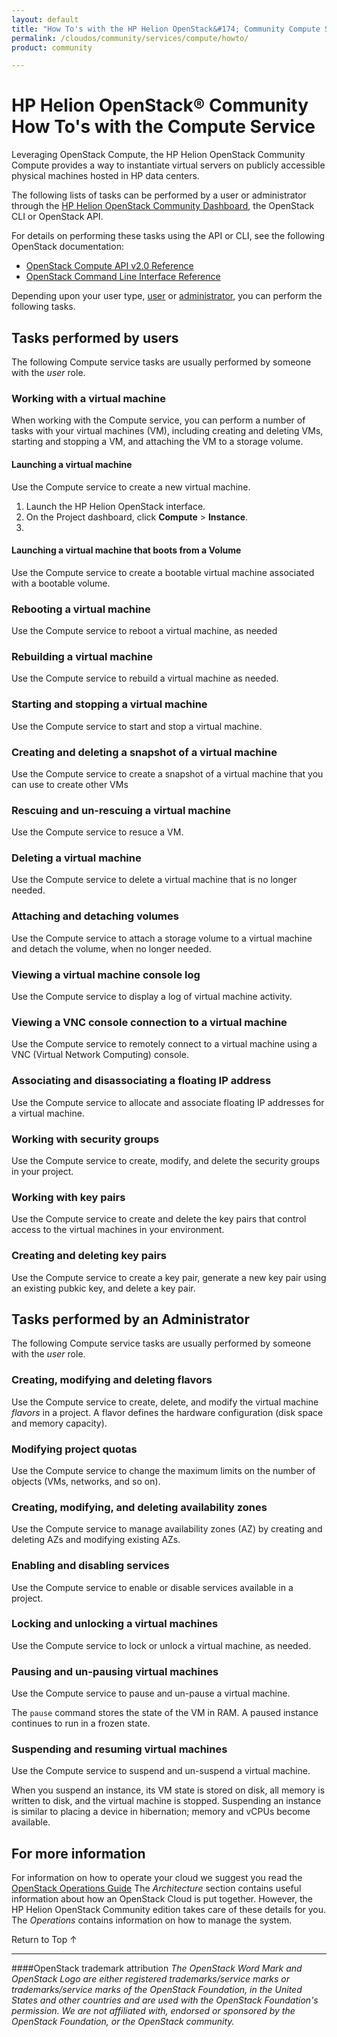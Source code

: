 ```yaml
---
layout: default
title: "How To's with the HP Helion OpenStack&#174; Community Compute Service"
permalink: /cloudos/community/services/compute/howto/
product: community

---
```

<!--PUBLISHED-->

<script>

function PageRefresh {
onLoad="window.refresh"
}

PageRefresh();

</script>

<!--
<p style="font-size: small;"> <a href="/cloudos/community/services/compute/overview">&#9664; PREV</a> | <a href="/cloudos/community/services/overview/">&#9650; UP</a> | <a href="/cloudos/community/services/identity/overview/"> NEXT &#9654</a> </p>
-->

#  HP Helion OpenStack&#174; Community How To's with the Compute Service  

<!-- Taken from http://wiki.hpcloud.net/display/core/Core+Edition+Use+cases#CoreEditionUsecases-OverCloud -->

Leveraging OpenStack Compute, the HP Helion OpenStack Community Compute provides a way to instantiate virtual servers on publicly accessible physical machines hosted in HP data centers.

The following lists of tasks can be performed by a user or administrator through the [HP Helion OpenStack Community Dashboard](/cloudos/manage/operational-dashboard/how-opdash-works/), the OpenStack CLI or OpenStack API.

For details on performing these tasks using the API or CLI, see the following OpenStack documentation:

- [OpenStack Compute API v2.0 Reference](http://api.openstack.org/api-ref-compute-v2.html)
- [OpenStack Command Line Interface Reference](http://docs.openstack.org/cli-reference/content/novaclient_commands.html)

Depending upon your user type, [user](#user) or [administrator](#admin), you can perform the following tasks.

## Tasks performed by users ##

The following Compute service tasks are usually performed by someone with the *user* role.

### Working with a virtual machine ###

When working with the Compute service, you can perform a number of tasks with your virtual machines (VM), including creating and deleting VMs, starting and stopping a VM, and attaching the VM to a storage volume.

#### Launching a virtual machine ####

Use the Compute service to create a new virtual machine.

1. Launch the HP Helion OpenStack interface.
2. On the Project dashboard, click **Compute** > **Instance**.
3. 

#### Launching a virtual machine that boots from a Volume ####

Use the Compute service to create a bootable virtual machine associated with a bootable volume. 

### Rebooting a virtual machine ####

Use the Compute service to reboot a virtual machine, as needed

### Rebuilding a virtual machine ####

Use the Compute service to rebuild a virtual machine as needed.

### Starting and stopping a virtual machine ####

Use the Compute service to start and stop a virtual machine.

### Creating and deleting a snapshot of a virtual machine ####

Use the Compute service to create a snapshot of a virtual machine that you can use to create other VMs

### Rescuing and un-rescuing a virtual machine ####

Use the Compute service to resuce a VM.

### Deleting a virtual machine ####

Use the Compute service to delete a virtual machine that is no longer needed.

### Attaching and detaching volumes ####

Use the Compute service to attach a storage volume to a virtual machine and detach the volume, when no longer needed.

### Viewing a virtual machine console log ####

Use the Compute service to display a log of virtual machine activity.

### Viewing a VNC console connection to a virtual machine ####

Use the Compute service to remotely connect to a virtual machine using a VNC (Virtual Network Computing) console. 

### Associating and disassociating a floating IP address

Use the Compute service to allocate and associate floating IP addresses for a virtual machine. 

### Working with security groups ###

Use the Compute service to create, modify, and delete the security groups in your project.

### Working with key pairs ###

Use the Compute service to create and delete the key pairs that control access to the virtual machines in your environment.

### Creating and deleting key pairs ####

Use the Compute service to create a key pair, generate a new key pair using an existing pubkic key, and delete a key pair.

## Tasks performed by an Administrator ##

The following Compute service tasks are usually performed by someone with the *user* role.

### Creating, modifying and deleting flavors ####

Use the Compute service to create, delete, and modify the virtual machine *flavors* in a project. A flavor defines the hardware configuration (disk space and memory capacity).

### Modifying project quotas ####

Use the Compute service to change the maximum limits on the number of objects (VMs, networks, and so on).

### Creating, modifying, and deleting availability zones ####

Use the Compute service to manage availability zones (AZ) by creating and deleting AZs and modifying existing AZs.

### Enabling and disabling services ####

Use the Compute service to enable or disable services available in a project.

### Locking and unlocking a virtual machines ####

Use the Compute service to lock or unlock a virtual machine, as needed.

### Pausing and un-pausing virtual machines ####

Use the Compute service to pause and un-pause a virtual machine. 

The `pause` command stores the state of the VM in RAM. A paused instance continues to run in a frozen state.

### Suspending and resuming virtual machines 

Use the Compute service to suspend and un-suspend a virtual machine. 

When you suspend an instance, its VM state is stored on disk, all memory is written to disk, and the virtual machine is stopped. Suspending an instance is similar to placing a device in hibernation; memory and vCPUs become available.

## For more information ##

For information on how to operate your cloud we suggest you read the [OpenStack Operations Guide](http://docs.openstack.org/ops/) The *Architecture* section contains useful information about how an OpenStack Cloud is put together. However, the HP Helion OpenStack Community edition takes care of these details for you. The *Operations* contains information on how to manage the system.

<!-- hide me Also see the Help topics that are available in the Operational Dashboard and Administration Dashboard.  Website copies are available:

* [HP Cloud OS Operational Dashboard Help](/cloudos/manage/operational-dashboard/)
* [HP Cloud OS Administration Dashboard Help](/cloudos/manage/administration-dashboard/) -->

 <a href="#top" style="padding:14px 0px 14px 0px; text-decoration: none;"> Return to Top &#8593; </a>

----
####OpenStack trademark attribution
*The OpenStack Word Mark and OpenStack Logo are either registered trademarks/service marks or trademarks/service marks of the OpenStack Foundation, in the United States and other countries and are used with the OpenStack Foundation's permission. We are not affiliated with, endorsed or sponsored by the OpenStack Foundation, or the OpenStack community.*
